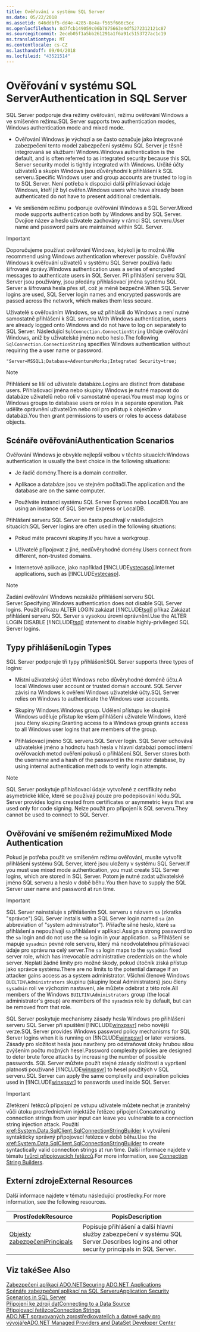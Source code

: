 ```yaml
---
title: Ověřování v systému SQL Server
ms.date: 05/22/2018
ms.assetid: 646ddbf5-dd4e-4285-8e4a-f565f666c5cc
ms.openlocfilehash: 8d7fcb149059c06b7875663e4df5272312121c87
ms.sourcegitcommit: 2eceb05f1a5bb261291a1f6a91c5153727ac1c19
ms.translationtype: MT
ms.contentlocale: cs-CZ
ms.lasthandoff: 09/04/2018
ms.locfileid: "43521514"
---
```

# <a name="authentication-in-sql-server"></a><span data-ttu-id="e41a8-102">Ověřování v systému SQL Server</span><span class="sxs-lookup"><span data-stu-id="e41a8-102">Authentication in SQL Server</span></span>
<span data-ttu-id="e41a8-103">SQL Server podporuje dva režimy ověřování, režimu ověřování Windows a ve smíšeném režimu.</span><span class="sxs-lookup"><span data-stu-id="e41a8-103">SQL Server supports two authentication modes, Windows authentication mode and mixed mode.</span></span>  
  
-   <span data-ttu-id="e41a8-104">Ověřování Windows je výchozí a se často označuje jako integrované zabezpečení tento model zabezpečení systému SQL Server je těsně integrovaná se službami Windows.</span><span class="sxs-lookup"><span data-stu-id="e41a8-104">Windows authentication is the default, and is often referred to as integrated security because this SQL Server security model is tightly integrated with Windows.</span></span> <span data-ttu-id="e41a8-105">Určité účty uživatelů a skupin Windows jsou důvěryhodní k přihlášení k SQL serveru.</span><span class="sxs-lookup"><span data-stu-id="e41a8-105">Specific Windows user and group accounts are trusted to log in to SQL Server.</span></span> <span data-ttu-id="e41a8-106">Není potřeba k dispozici další přihlašovací údaje Windows, kteří již byl ověřen.</span><span class="sxs-lookup"><span data-stu-id="e41a8-106">Windows users who have already been authenticated do not have to present additional credentials.</span></span>  
  
-   <span data-ttu-id="e41a8-107">Ve smíšeném režimu podporuje ověřování Windows a SQL Server.</span><span class="sxs-lookup"><span data-stu-id="e41a8-107">Mixed mode supports authentication both by Windows and by SQL Server.</span></span> <span data-ttu-id="e41a8-108">Dvojice název a heslo uživatele zachovány v rámci SQL serveru.</span><span class="sxs-lookup"><span data-stu-id="e41a8-108">User name and password pairs are maintained within SQL Server.</span></span>  
  
> [!IMPORTANT]
>  <span data-ttu-id="e41a8-109">Doporučujeme používat ověřování Windows, kdykoli je to možné.</span><span class="sxs-lookup"><span data-stu-id="e41a8-109">We recommend using Windows authentication wherever possible.</span></span> <span data-ttu-id="e41a8-110">Ověřování Windows k ověřování uživatelů v systému SQL Server používá řadu šifrované zprávy.</span><span class="sxs-lookup"><span data-stu-id="e41a8-110">Windows authentication uses a series of encrypted messages to authenticate users in SQL Server.</span></span> <span data-ttu-id="e41a8-111">Při přihlášení serveru SQL Server jsou používány, jsou předány přihlašovací jména systému SQL Server a šifrovaná hesla přes síť, což je méně bezpečné.</span><span class="sxs-lookup"><span data-stu-id="e41a8-111">When SQL Server logins are used, SQL Server login names and encrypted passwords are passed across the network, which makes them less secure.</span></span>  
  
 <span data-ttu-id="e41a8-112">Uživatelé s ověřováním Windows, se už přihlásili do Windows a není nutné samostatně přihlášení k SQL serveru.</span><span class="sxs-lookup"><span data-stu-id="e41a8-112">With Windows authentication, users are already logged onto Windows and do not have to log on separately to SQL Server.</span></span> <span data-ttu-id="e41a8-113">Následující `SqlConnection.ConnectionString` Určuje ověřování Windows, aniž by uživatelské jméno nebo heslo.</span><span class="sxs-lookup"><span data-stu-id="e41a8-113">The following `SqlConnection.ConnectionString` specifies Windows authentication without requiring the a user name or password.</span></span>  
  
```  
"Server=MSSQL1;Database=AdventureWorks;Integrated Security=true;  
```  
  
> [!NOTE]
>  <span data-ttu-id="e41a8-114">Přihlášení se liší od uživatele databáze.</span><span class="sxs-lookup"><span data-stu-id="e41a8-114">Logins are distinct from database users.</span></span> <span data-ttu-id="e41a8-115">Přihlašovací jména nebo skupiny Windows je nutné mapovat do databáze uživatelů nebo rolí v samostatné operaci.</span><span class="sxs-lookup"><span data-stu-id="e41a8-115">You must map logins or Windows groups to database users or roles in a separate operation.</span></span> <span data-ttu-id="e41a8-116">Pak udělíte oprávnění uživatelům nebo rolí pro přístup k objektům v databázi.</span><span class="sxs-lookup"><span data-stu-id="e41a8-116">You then grant permissions to users or roles to access database objects.</span></span>  
  
## <a name="authentication-scenarios"></a><span data-ttu-id="e41a8-117">Scénáře ověřování</span><span class="sxs-lookup"><span data-stu-id="e41a8-117">Authentication Scenarios</span></span>  
 <span data-ttu-id="e41a8-118">Ověřování Windows je obvykle nejlepší volbou v těchto situacích:</span><span class="sxs-lookup"><span data-stu-id="e41a8-118">Windows authentication is usually the best choice in the following situations:</span></span>  
  
-   <span data-ttu-id="e41a8-119">Je řadič domény.</span><span class="sxs-lookup"><span data-stu-id="e41a8-119">There is a domain controller.</span></span>  
  
-   <span data-ttu-id="e41a8-120">Aplikace a databáze jsou ve stejném počítači.</span><span class="sxs-lookup"><span data-stu-id="e41a8-120">The application and the database are on the same computer.</span></span>  
  
-   <span data-ttu-id="e41a8-121">Používáte instanci systému SQL Server Express nebo LocalDB.</span><span class="sxs-lookup"><span data-stu-id="e41a8-121">You are using an instance of SQL Server Express or LocalDB.</span></span>  
  
 <span data-ttu-id="e41a8-122">Přihlášení serveru SQL Server se často používají v následujících situacích:</span><span class="sxs-lookup"><span data-stu-id="e41a8-122">SQL Server logins are often used in the following situations:</span></span>  
  
-   <span data-ttu-id="e41a8-123">Pokud máte pracovní skupiny.</span><span class="sxs-lookup"><span data-stu-id="e41a8-123">If you have a workgroup.</span></span>  
  
-   <span data-ttu-id="e41a8-124">Uživatelé připojovat z jiné, nedůvěryhodné domény.</span><span class="sxs-lookup"><span data-stu-id="e41a8-124">Users connect from different, non-trusted domains.</span></span>  
  
-   <span data-ttu-id="e41a8-125">Internetové aplikace, jako například [!INCLUDE[vstecasp](../../../../../includes/vstecasp-md.md)].</span><span class="sxs-lookup"><span data-stu-id="e41a8-125">Internet applications, such as [!INCLUDE[vstecasp](../../../../../includes/vstecasp-md.md)].</span></span>  
  
> [!NOTE]
>  <span data-ttu-id="e41a8-126">Zadání ověřování Windows nezakáže přihlášení serveru SQL Server.</span><span class="sxs-lookup"><span data-stu-id="e41a8-126">Specifying Windows authentication does not disable SQL Server logins.</span></span> <span data-ttu-id="e41a8-127">Použít příkazu ALTER LOGIN zakázat [!INCLUDE[tsql](../../../../../includes/tsql-md.md)] příkaz Zakázat přihlášení serveru SQL Server s vysokou úrovní oprávnění.</span><span class="sxs-lookup"><span data-stu-id="e41a8-127">Use the ALTER LOGIN DISABLE [!INCLUDE[tsql](../../../../../includes/tsql-md.md)] statement to disable highly-privileged SQL Server logins.</span></span>  
  
## <a name="login-types"></a><span data-ttu-id="e41a8-128">Typy přihlášení</span><span class="sxs-lookup"><span data-stu-id="e41a8-128">Login Types</span></span>  
 <span data-ttu-id="e41a8-129">SQL Server podporuje tři typy přihlášení:</span><span class="sxs-lookup"><span data-stu-id="e41a8-129">SQL Server supports three types of logins:</span></span>  
  
-   <span data-ttu-id="e41a8-130">Místní uživatelský účet Windows nebo důvěryhodné doméně účtu.</span><span class="sxs-lookup"><span data-stu-id="e41a8-130">A local Windows user account or trusted domain account.</span></span> <span data-ttu-id="e41a8-131">SQL Server závisí na Windows k ověření Windows uživatelské účty.</span><span class="sxs-lookup"><span data-stu-id="e41a8-131">SQL Server relies on Windows to authenticate the Windows user accounts.</span></span>  
  
-   <span data-ttu-id="e41a8-132">Skupiny Windows.</span><span class="sxs-lookup"><span data-stu-id="e41a8-132">Windows group.</span></span> <span data-ttu-id="e41a8-133">Udělení přístupu ke skupině Windows uděluje přístup ke všem přihlášení uživatele Windows, které jsou členy skupiny.</span><span class="sxs-lookup"><span data-stu-id="e41a8-133">Granting access to a Windows group grants access to all Windows user logins that are members of the group.</span></span>  
  
-   <span data-ttu-id="e41a8-134">Přihlašovací jméno SQL serveru.</span><span class="sxs-lookup"><span data-stu-id="e41a8-134">SQL Server login.</span></span> <span data-ttu-id="e41a8-135">SQL Server uchovává uživatelské jméno a hodnotu hash hesla v hlavní databázi pomocí interní ověřovacích metod ověření pokusů o přihlášení.</span><span class="sxs-lookup"><span data-stu-id="e41a8-135">SQL Server stores both the username and a hash of the password in the master database, by using internal authentication methods to verify login attempts.</span></span>  
  
> [!NOTE]
>  <span data-ttu-id="e41a8-136">SQL Server poskytuje přihlašovací údaje vytvořené z certifikáty nebo asymetrické klíče, které se používají pouze pro podepisování kódu.</span><span class="sxs-lookup"><span data-stu-id="e41a8-136">SQL Server provides logins created from certificates or asymmetric keys that are used only for code signing.</span></span> <span data-ttu-id="e41a8-137">Nelze použít pro připojení k SQL serveru.</span><span class="sxs-lookup"><span data-stu-id="e41a8-137">They cannot be used to connect to SQL Server.</span></span>  
  
## <a name="mixed-mode-authentication"></a><span data-ttu-id="e41a8-138">Ověřování ve smíšeném režimu</span><span class="sxs-lookup"><span data-stu-id="e41a8-138">Mixed Mode Authentication</span></span>  
 <span data-ttu-id="e41a8-139">Pokud je potřeba použít ve smíšeném režimu ověřování, musíte vytvořit přihlášení systému SQL Server, které jsou uloženy v systému SQL Server.</span><span class="sxs-lookup"><span data-stu-id="e41a8-139">If you must use mixed mode authentication, you must create SQL Server logins, which are stored in SQL Server.</span></span> <span data-ttu-id="e41a8-140">Potom je nutné zadat uživatelské jméno SQL serveru a heslo v době běhu.</span><span class="sxs-lookup"><span data-stu-id="e41a8-140">You then have to supply the SQL Server user name and password at run time.</span></span>  
  
> [!IMPORTANT]
>  <span data-ttu-id="e41a8-141">SQL Server nainstaluje s přihlášením SQL serveru s názvem `sa` (zkratka "správce").</span><span class="sxs-lookup"><span data-stu-id="e41a8-141">SQL Server installs with a SQL Server login named `sa` (an abbreviation of "system administrator").</span></span> <span data-ttu-id="e41a8-142">Přiřaďte silné heslo, které `sa` přihlášení a nepoužívají `sa` přihlášení v aplikaci.</span><span class="sxs-lookup"><span data-stu-id="e41a8-142">Assign a strong password to the `sa` login and do not use the `sa` login in your application.</span></span> <span data-ttu-id="e41a8-143">`sa` Přihlášení se mapuje `sysadmin` pevné role serveru, který má neodvolatelnou přihlašovací údaje pro správu na celý server.</span><span class="sxs-lookup"><span data-stu-id="e41a8-143">The `sa` login maps to the `sysadmin` fixed server role, which has irrevocable administrative credentials on the whole server.</span></span> <span data-ttu-id="e41a8-144">Neplatí žádné limity pro možné škody, pokud útočník získá přístup jako správce systému.</span><span class="sxs-lookup"><span data-stu-id="e41a8-144">There are no limits to the potential damage if an attacker gains access as a system administrator.</span></span> <span data-ttu-id="e41a8-145">Všichni členové Windows `BUILTIN\Administrators` skupinu (skupiny local Administrators) jsou členy `sysadmin` roli ve výchozím nastavení, ale můžete odebrat z této role.</span><span class="sxs-lookup"><span data-stu-id="e41a8-145">All members of the Windows `BUILTIN\Administrators` group (the local administrator's group) are members of the `sysadmin` role by default, but can be removed from that role.</span></span>  
  
 <span data-ttu-id="e41a8-146">SQL Server poskytuje mechanismy zásady hesla Windows pro přihlášení serveru SQL Server při spuštění [!INCLUDE[winxpsvr](../../../../../includes/winxpsvr-md.md)] nebo novější verze.</span><span class="sxs-lookup"><span data-stu-id="e41a8-146">SQL Server provides Windows password policy mechanisms for SQL Server logins when it is running on [!INCLUDE[winxpsvr](../../../../../includes/winxpsvr-md.md)] or later versions.</span></span> <span data-ttu-id="e41a8-147">Zásady pro složitost hesla jsou navrženy pro odstraňovat útoky hrubou silou zvýšením počtu možných hesel.</span><span class="sxs-lookup"><span data-stu-id="e41a8-147">Password complexity policies are designed to deter brute force attacks by increasing the number of possible passwords.</span></span> <span data-ttu-id="e41a8-148">SQL Server můžete použít stejné zásady složitosti a vypršení platnosti používané [!INCLUDE[winxpsvr](../../../../../includes/winxpsvr-md.md)] to hesel použitých v SQL serveru.</span><span class="sxs-lookup"><span data-stu-id="e41a8-148">SQL Server can apply the same complexity and expiration policies used in [!INCLUDE[winxpsvr](../../../../../includes/winxpsvr-md.md)] to passwords used inside SQL Server.</span></span>  
  
> [!IMPORTANT]
>  <span data-ttu-id="e41a8-149">Zřetězení řetězců připojení ze vstupu uživatele můžete nechat je zranitelný vůči útoku prostřednictvím injektáže řetězec připojení.</span><span class="sxs-lookup"><span data-stu-id="e41a8-149">Concatenating connection strings from user input can leave you vulnerable to a connection string injection attack.</span></span> <span data-ttu-id="e41a8-150">Použití <xref:System.Data.SqlClient.SqlConnectionStringBuilder> k vytváření syntakticky správný připojovací řetězce v době běhu.</span><span class="sxs-lookup"><span data-stu-id="e41a8-150">Use the <xref:System.Data.SqlClient.SqlConnectionStringBuilder> to create syntactically valid connection strings at run time.</span></span> <span data-ttu-id="e41a8-151">Další informace najdete v tématu [tvůrci připojovacích řetězců](../../../../../docs/framework/data/adonet/connection-string-builders.md).</span><span class="sxs-lookup"><span data-stu-id="e41a8-151">For more information, see [Connection String Builders](../../../../../docs/framework/data/adonet/connection-string-builders.md).</span></span>  
  
## <a name="external-resources"></a><span data-ttu-id="e41a8-152">Externí zdroje</span><span class="sxs-lookup"><span data-stu-id="e41a8-152">External Resources</span></span>  
 <span data-ttu-id="e41a8-153">Další informace najdete v tématu následující prostředky.</span><span class="sxs-lookup"><span data-stu-id="e41a8-153">For more information, see the following resources.</span></span>  
  
|<span data-ttu-id="e41a8-154">Prostředek</span><span class="sxs-lookup"><span data-stu-id="e41a8-154">Resource</span></span>|<span data-ttu-id="e41a8-155">Popis</span><span class="sxs-lookup"><span data-stu-id="e41a8-155">Description</span></span>|  
|--------------|-----------------|  
|[<span data-ttu-id="e41a8-156">Objekty zabezpečení</span><span class="sxs-lookup"><span data-stu-id="e41a8-156">Principals</span></span>](/sql/relational-databases/security/authentication-access/principals-database-engine)|<span data-ttu-id="e41a8-157">Popisuje přihlášení a další hlavní služby zabezpečení v systému SQL Server.</span><span class="sxs-lookup"><span data-stu-id="e41a8-157">Describes logins and other security principals in SQL Server.</span></span>|  
  
## <a name="see-also"></a><span data-ttu-id="e41a8-158">Viz také</span><span class="sxs-lookup"><span data-stu-id="e41a8-158">See Also</span></span>  
 [<span data-ttu-id="e41a8-159">Zabezpečení aplikací ADO.NET</span><span class="sxs-lookup"><span data-stu-id="e41a8-159">Securing ADO.NET Applications</span></span>](../../../../../docs/framework/data/adonet/securing-ado-net-applications.md)  
 [<span data-ttu-id="e41a8-160">Scénáře zabezpečení aplikací na SQL Serveru</span><span class="sxs-lookup"><span data-stu-id="e41a8-160">Application Security Scenarios in SQL Server</span></span>](../../../../../docs/framework/data/adonet/sql/application-security-scenarios-in-sql-server.md)  
 [<span data-ttu-id="e41a8-161">Připojení ke zdroji dat</span><span class="sxs-lookup"><span data-stu-id="e41a8-161">Connecting to a Data Source</span></span>](../../../../../docs/framework/data/adonet/connecting-to-a-data-source.md)  
 [<span data-ttu-id="e41a8-162">Připojovací řetězce</span><span class="sxs-lookup"><span data-stu-id="e41a8-162">Connection Strings</span></span>](../../../../../docs/framework/data/adonet/connection-strings.md)  
 [<span data-ttu-id="e41a8-163">ADO.NET spravovaných zprostředkovatelích a datové sady pro vývojáře</span><span class="sxs-lookup"><span data-stu-id="e41a8-163">ADO.NET Managed Providers and DataSet Developer Center</span></span>](https://go.microsoft.com/fwlink/?LinkId=217917)
